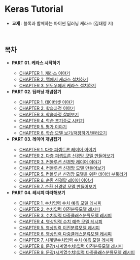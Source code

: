 # Keras Tutorial

* **교재** : 블록과 함께하는 파이썬 딥러닝 케라스 (김태영 저)

<br>

## 목차

<ul>
  <li><strong>PART 01. 케라스 시작하기</strong></li>
  <ul>
    <li><a href="">CHAPTER 1. 케라스 이야기</a></li>
    <li><a href="">CHAPTER 2. 맥에서 케라스 설치하기</a></li>
    <li><a href="">CHAPTER 3. 윈도우에서 케라스 설치하기</a></li>
  </ul>
  <li><strong>PART 02. 딥러닝 개념잡기</strong></li>
  <ul>
    <li><a href="">CHAPTER 1. 데이터셋 이야기</a></li>
    <li><a href="">CHAPTER 2. 학습과정 이야기</a></li>
    <li><a href="">CHAPTER 3. 학습과정 살펴보기</a></li>
    <li><a href="">CHAPTER 4. 학습 조기종료 시키기</a></li>
    <li><a href="">CHAPTER 5. 평가 이야기</a></li>
    <li><a href="">CHAPTER 6. 학습 모델 보기/저장하기/불러오기</a></li>
  </ul>
  <li><strong>PART 03. 레이어 개념잡기</strong></li>
  <ul>
    <li><a href="">CHAPTER 1. 다층 퍼셉트론 레이어 이야기</a></li>
    <li><a href="">CHAPTER 2. 다층 퍼셉트론 신경망 모델 만들어보기</a></li>
    <li><a href="">CHAPTER 3. 컨볼루션 신경망 레이어 이야기</a></li>
    <li><a href="">CHAPTER 4. 컨볼루션 신경망 모델 만들어보기</a></li>
    <li><a href="">CHAPTER 5. 컨볼루션 신경망 모델을 위한 데이터 부풀리기</a></li>
    <li><a href="">CHAPTER 6. 순환 신경망 레이어 이야기</a></li>
    <li><a href="">CHAPTER 7. 순환 신경망 모델 만들어보기</a></li>
  </ul>
  <li><strong>PART 04. 레시피 따라해보기</strong></li>
  <ul>
    <li><a href="">CHAPTER 1. 수치입력 수치 예측 모델 레시피</a></li>
    <li><a href="">CHAPTER 2. 수치입력 이진분류모델 레시피</a></li>
    <li><a href="">CHAPTER 3. 수치입력 다중클래스분류모델 레시피</a></li>
    <li><a href="">CHAPTER 4. 영상입력 수치 예측 모델 레시피</a></li>
    <li><a href="">CHAPTER 5. 영상입력 이진분류모델 레시피</a></li>
    <li><a href="">CHAPTER 6. 영상입력 다중클래스분류모델 레시피</a></li>
    <li><a href="">CHAPTER 7. 시계열수치입력 수치 예측 모델 레시피</a></li>
    <li><a href="">CHAPTER 8. 문장(시계열수치)입력 이진분류모델 레시피</a></li>
    <li><a href="">CHAPTER 9. 문장(시계열수치)입력 다중클래스분류모델 레시피</a></li>
  </ul>
</ul>



